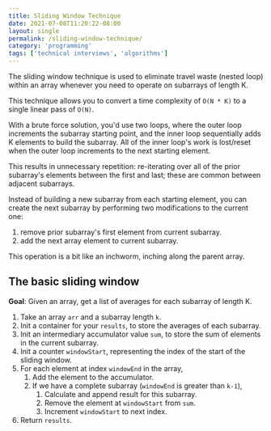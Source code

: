```yaml
---
title: Sliding Window Technique
date: 2021-07-08T11:20:22-08:00
layout: single
permalink: /sliding-window-technique/
category: 'programming'
tags: ['technical interviews', 'algorithms']
---
```


The sliding window technique is used to eliminate travel waste (nested loop) within an array whenever you need to operate on subarrays of length K.

This technique allows you to convert a time complexity of `O(N * K)` to a single linear pass of `O(N)`.

With a brute force solution, you'd use two loops, where the outer loop increments the subarray starting point, and the inner loop sequentially adds K elements to build the subarray. All of the inner loop's work is lost/reset when the outer loop increments to the next starting element. 

This results in unnecessary repetition: re-iterating over all of the prior subarray's elements between the first and last; these are common between adjacent subarrays.

Instead of building a new subarray from each starting element, you can create the next subarray by performing two modifications to the current one:
1. remove prior subarray's first element from current subarray.
2. add the next array element to current subarray.

This operation is a bit like an inchworm, inching along the parent array.

## The basic sliding window

**Goal**: Given an array, get a list of averages for each subarray of length K.

1. Take an array `arr` and a subarray length `k`.
2. Init a container for your `results`, to store the averages of each subarray.
3. Init an intermediary accumulator value `sum`, to store the sum of elements in the current subarray.
4. Init a counter `windowStart`, representing the index of the start of the sliding window.
5. For each element at index `windowEnd` in the array,
    1. Add the element to the accumulator.
    2. If we have a complete subarray (`windowEnd` is greater than `k-1`),
        1. Calculate and append result for this subarray.
        2. Remove the element at `windowStart` from `sum`.
        3. Increment `windowStart` to next index.
6. Return `results`.